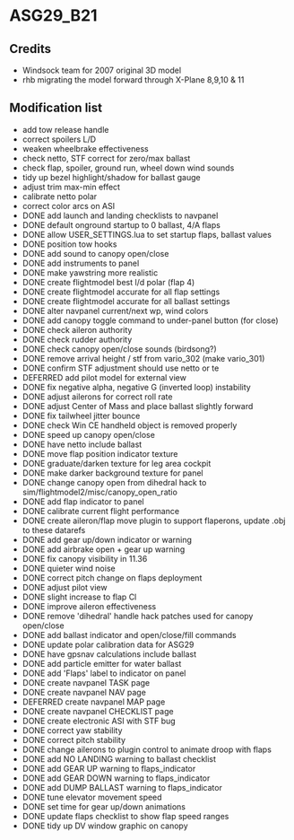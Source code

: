 # ASG29_B21

## Credits
* Windsock team for 2007 original 3D model
* rhb migrating the model forward through X-Plane 8,9,10 & 11

## Modification list

* add tow release handle
* correct spoilers L/D
* weaken wheelbrake effectiveness
* check netto, STF correct for zero/max ballast
* check flap, spoiler, ground run, wheel down wind sounds
* tidy up bezel highlight/shadow for ballast gauge
* adjust trim max-min effect
* calibrate netto polar
* correct color arcs on ASI
* DONE add launch and landing checklists to navpanel
* DONE default onground startup to 0 ballast, 4/A flaps
* DONE allow USER_SETTINGS.lua to set startup flaps, ballast values
* DONE position tow hooks
* DONE add sound to canopy open/close
* DONE add instruments to panel
* DONE make yawstring more realistic
* DONE create flightmodel best l/d polar (flap 4)
* DONE create flightmodel accurate for all flap settings
* DONE create flightmodel accurate for all ballast settings
* DONE alter navpanel current/next wp, wind colors
* DONE add canopy toggle command to under-panel button (for close)
* DONE check aileron authority
* DONE check rudder authority
* DONE check canopy open/close sounds (birdsong?)
* DONE remove arrival height / stf from vario_302 (make vario_301)
* DONE confirm STF adjustment should use netto or te
* DEFERRED add pilot model for external view
* DONE fix negative alpha, negative G (inverted loop) instability
* DONE adjust ailerons for correct roll rate
* DONE adjust Center of Mass and place ballast slightly forward
* DONE fix tailwheel jitter bounce
* DONE check Win CE handheld object is removed properly
* DONE speed up canopy open/close
* DONE have netto include ballast
* DONE move flap position indicator texture
* DONE graduate/darken texture for leg area cockpit
* DONE make darker background texture for panel
* DONE change canopy open from dihedral hack to sim/flightmodel2/misc/canopy_open_ratio
* DONE add flap indicator to panel
* DONE calibrate current flight performance
* DONE create aileron/flap move plugin to support flaperons, update .obj to these datarefs
* DONE add gear up/down indicator or warning
* DONE add airbrake open + gear up warning
* DONE fix canopy visibility in 11.36
* DONE quieter wind noise
* DONE correct pitch change on flaps deployment
* DONE adjust pilot view
* DONE slight increase to flap Cl
* DONE improve aileron effectiveness
* DONE remove 'dihedral' handle hack patches used for canopy open/close
* DONE add ballast indicator and open/close/fill commands
* DONE update polar calibration data for ASG29
* DONE have gpsnav calculations include ballast
* DONE add particle emitter for water ballast
* DONE add 'Flaps' label to indicator on panel
* DONE create navpanel TASK page
* DONE create navpanel NAV page
* DEFERRED create navpanel MAP page
* DONE create navpanel CHECKLIST page
* DONE create electronic ASI with STF bug
* DONE correct yaw stability
* DONE correct pitch stability
* DONE change ailerons to plugin control to animate droop with flaps
* DONE add NO LANDING warning to ballast checklist
* DONE add GEAR UP warning to flaps_indicator
* DONE add GEAR DOWN warning to flaps_indicator
* DONE add DUMP BALLAST warning to flaps_indicator
* DONE tune elevator movement speed
* DONE set time for gear up/down animations
* DONE update flaps checklist to show flap speed ranges
* DONE tidy up DV window graphic on canopy

